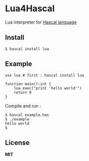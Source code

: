 # Lua4Hascal
Lua interpreter for [Hascal language](https://github.com/hascal/hascal)

## Install
```
$ hascal install lua
```

## Example
```
use lua # first : hascal install lua

function main():int {
	lua_exec("print 'hello world'")
	return 0
}
```
Compile and run :
```
$ hascal example.has
$ ./example
hello world
$
```

## License
**MIT**
